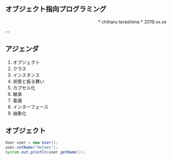 ## オブジェクト指向プログラミング
<p align="right">
* chiharu terashima
* 2019.xx.xx
</p>

--
## アジェンダ
1. オブジェクト
1. クラス
1. インスタンス
1. 状態と振る舞い
1. カプセル化
1. 継承
1. 委譲
1. インターフェース
1. 抽象化

## オブジェクト
```java
User user = new User();
user.setName("Holmes");
System.out.println(user.getName());
```

